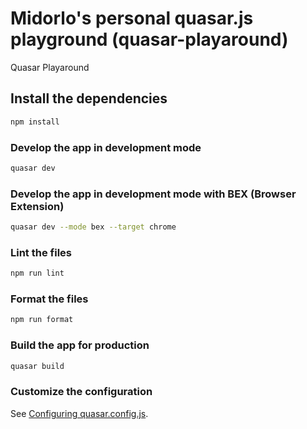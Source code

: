 # Midorlo's personal quasar.js playground (quasar-playaround)

Quasar Playaround

## Install the dependencies
```bash
npm install
```

### Develop the app in development mode
```bash
quasar dev
```

### Develop the app in development mode with BEX (Browser Extension)
```bash
quasar dev --mode bex --target chrome
```

### Lint the files
```bash
npm run lint
```


### Format the files
```bash
npm run format
```


### Build the app for production
```bash
quasar build
```

### Customize the configuration
See [Configuring quasar.config.js](https://v2.quasar.dev/quasar-cli-vite/quasar-config-js).
